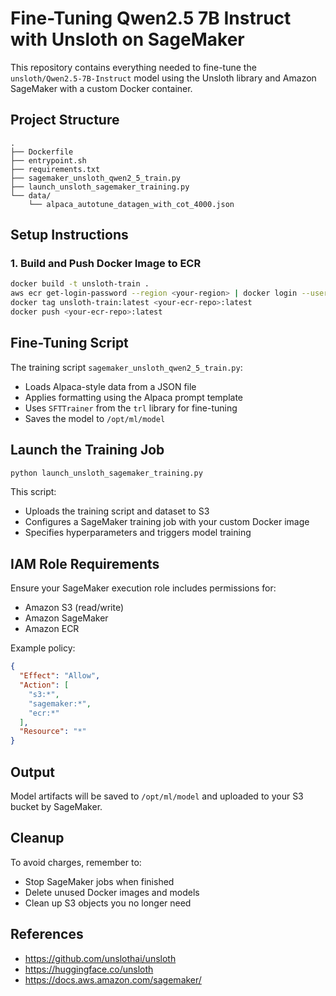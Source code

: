 # Fine-Tuning Qwen2.5 7B Instruct with Unsloth on SageMaker

This repository contains everything needed to fine-tune the `unsloth/Qwen2.5-7B-Instruct` model using the Unsloth library and Amazon SageMaker with a custom Docker container.

## Project Structure

```
.
├── Dockerfile
├── entrypoint.sh
├── requirements.txt
├── sagemaker_unsloth_qwen2_5_train.py
├── launch_unsloth_sagemaker_training.py
└── data/
    └── alpaca_autotune_datagen_with_cot_4000.json
```

## Setup Instructions

### 1. Build and Push Docker Image to ECR

```bash
docker build -t unsloth-train .
aws ecr get-login-password --region <your-region> | docker login --username AWS --password-stdin <your-ecr-repo>
docker tag unsloth-train:latest <your-ecr-repo>:latest
docker push <your-ecr-repo>:latest
```

## Fine-Tuning Script

The training script `sagemaker_unsloth_qwen2_5_train.py`:

- Loads Alpaca-style data from a JSON file
- Applies formatting using the Alpaca prompt template
- Uses `SFTTrainer` from the `trl` library for fine-tuning
- Saves the model to `/opt/ml/model`

## Launch the Training Job

```bash
python launch_unsloth_sagemaker_training.py
```

This script:

- Uploads the training script and dataset to S3
- Configures a SageMaker training job with your custom Docker image
- Specifies hyperparameters and triggers model training

## IAM Role Requirements

Ensure your SageMaker execution role includes permissions for:

- Amazon S3 (read/write)
- Amazon SageMaker
- Amazon ECR

Example policy:

```json
{
  "Effect": "Allow",
  "Action": [
    "s3:*",
    "sagemaker:*",
    "ecr:*"
  ],
  "Resource": "*"
}
```

## Output

Model artifacts will be saved to `/opt/ml/model` and uploaded to your S3 bucket by SageMaker.

## Cleanup

To avoid charges, remember to:

- Stop SageMaker jobs when finished
- Delete unused Docker images and models
- Clean up S3 objects you no longer need

## References

- https://github.com/unslothai/unsloth
- https://huggingface.co/unsloth
- https://docs.aws.amazon.com/sagemaker/

